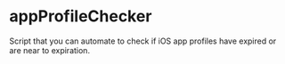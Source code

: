 # appProfileChecker
Script that you can automate to check if iOS app profiles have expired or are near to expiration.
